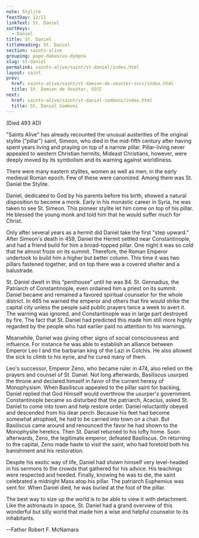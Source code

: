 ```yaml
---
note: Stylite
feastDay: 12/11
linkText: St. Daniel
sortKeys:
  - Daniel
title: St. Daniel
titleHeading: St. Daniel
section: saints-alive
grouping: pope-damascus-dympna
slug: st-daniel
permalink: saints-alive/saint/st-daniel/index.html
layout: saint
prev:
  href: saints-alive/saint/st-damien-de-veuster-sscc/index.html
  title: St. Damien de Veuster, SSCC
next:
  href: saints-alive/saint/st-daniel-comboni/index.html
  title: St. Daniel Comboni
---
```

(Died 493 AD)

"Saints Alive" has already recounted the unusual austerities of the original stylite ("pillar") saint, Simeon, who died in the mid-fifth century after having spent years living and praying on top of a narrow pillar. Pillar-living never appealed to western Christian hermits; Mideast Christians, however, were deeply moved by its symbolism and its warning against worldliness.

There were many eastern stylites, women as well as men, in the early medieval Roman epoch. Few of these were canonized. Among them was St. Daniel the Stylite.

Daniel, dedicated to God by his parents before his birth, showed a natural disposition to become a monk. Early in his monastic career in Syria, he was taken to see St. Simeon. This pioneer stylite let him come on top of his pillar. He blessed the young monk and told him that he would suffer much for Christ.

Only after several years as a hermit did Daniel take the first "step upward." After Simeon's death in 459, Daniel the Hermit settled near Constantinople, and had a friend build for him a broad-topped pillar. One night it was so cold that he almost froze on its summit. Therefore, the Roman Emperor undertook to build him a higher but better column. This time it was two pillars fastened together, and on top there was a covered shelter and a balustrade.

St. Daniel dwelt in this “penthouse” until he was 84. St. Gennadius, the Patriarch of Constantinople, even ordained him a priest on its summit. Daniel became and remained a favored spiritual counselor for the whole district. In 465 he warned the emperor and others that fire would strike the capital city unless the people said public prayers twice a week to avert it. The warning was ignored, and Constantinople was in large part destroyed by fire. The fact that St. Daniel had predicted this made him still more highly regarded by the people who had earlier paid no attention to his warnings.

Meanwhile, Daniel was giving other signs of social consciousness and influence. For instance he was able to establish an alliance between Emperor Leo I and the barbarian king of the Lazi in Colchis. He also allowed the sick to climb to his eyrie, and he cured many of them.

Leo's successor, Emperor Zeno, who became ruler in 474, also relied on the prayers and counsel of St. Daniel. Not long afterwards, Basiliscus usurped the throne and declared himself in favor of the current heresy of Monophysism. When Basiliscus appealed to the pillar saint for backing, Daniel replied that God Himself would overthrow the usurper's government. Constantinople became so disturbed that the patriarch, Acacius, asked St. Daniel to come into town and help restore order. Daniel reluctantly obeyed and descended from his dear perch. Because his feet had become somewhat atrophied, he had to be carried into town on a chair. But Basiliscus came around and renounced the favor he had shown to the Monophysite heretics. Then St. Daniel returned to his lofty home. Soon afterwards, Zeno, the legitimate emperor, defeated Basiliscus. On returning to the capital, Zeno made haste to visit the saint, who had foretold both his banishment and his restoration.

Despite his exotic way of life, Daniel had shown himself very level-headed in his sermons to the crowds that gathered for his advice. His teachings were respected and heeded. Finally, knowing he was to die, the saint celebrated a midnight Mass atop his pillar. The patriarch Euphemius was sent for. When Daniel died, he was buried at the foot of the pillar.

The best way to size up the world is to be able to view it with detachment. Like the astronauts in space, St. Daniel had a grand overview of this wonderful but silly world that made him a wise and helpful counselor to its inhabitants.

\--Father Robert F. McNamara